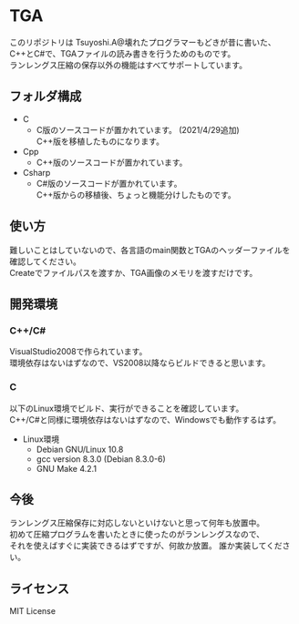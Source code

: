 # TGA
このリポジトリは Tsuyoshi.A@壊れたプログラマーもどきが昔に書いた、  
C++とC#で、TGAファイルの読み書きを行うためのものです。  
ランレングス圧縮の保存以外の機能はすべてサポートしています。

## フォルダ構成
- C
  - C版のソースコードが置かれています。 (2021/4/29追加)  
    C++版を移植したものになります。
- Cpp
  - C++版のソースコードが置かれています。
- Csharp
  - C#版のソースコードが置かれています。  
    C++版からの移植後、ちょっと機能分けしたものです。

## 使い方
難しいことはしていないので、各言語のmain関数とTGAのヘッダーファイルを確認してください。  
Createでファイルパスを渡すか、TGA画像のメモリを渡すだけです。

## 開発環境
### C++/C#
VisualStudio2008で作られています。  
環境依存はないはずなので、VS2008以降ならビルドできると思います。

### C
以下のLinux環境でビルド、実行ができることを確認しています。  
C++/C#と同様に環境依存はないはずなので、Windowsでも動作するはず。

- Linux環境
  - Debian GNU/Linux 10.8
  - gcc version 8.3.0 (Debian 8.3.0-6)
  - GNU Make 4.2.1

## 今後
ランレングス圧縮保存に対応しないといけないと思って何年も放置中。  
初めて圧縮プログラムを書いたときに使ったのがランレングスなので、  
それを使えばすぐに実装できるはずですが、何故か放置。
誰か実装してください。

## ライセンス
MIT License
